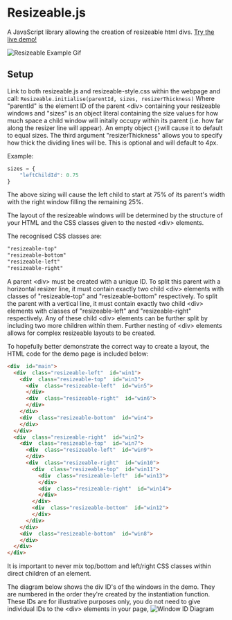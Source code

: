 # Resizeable.js

A JavaScript library allowing the creation of resizeable html divs.
[Try the live demo!](http://tomrawlings.online/resizable/demo)

![Resizeable Example Gif](http://tomrawlings.online/resizable/resizable.gif)

## Setup
Link to both resizeable.js and resizeable-style.css within the webpage and call:
 ``Resizeable.initialise(parentId, sizes, resizerThickness)``
Where "parentId" is the element ID of the parent \<div> containing your resizeable windows and "sizes" is an object literal containing the size values for how much space a child window will initally occupy within its parent (i.e. how far along the resizer line will appear). An empty object ``{}``will cause it to default to equal sizes. The third argument "resizerThickness" allows you to specify how thick the dividing lines will be. This is optional and will default to 4px.

Example:
```js
sizes = {
	"leftChildId": 0.75
}
```
The above sizing will cause the left child to start at 75% of its parent's width with the right window filling the remaining 25%.

The layout of the resizeable windows will be determined by the structure of your HTML and the CSS classes given to the nested \<div> elements.

The recognised CSS classes are:
```css
"resizeable-top"
"resizeable-bottom"
"resizeable-left"
"resizeable-right"
```
A parent \<div> must be created with a unique ID. To split this parent with a horizontal resizer line, it must contain exactly two child \<div> elements with classes of "resizeable-top" and "resizeable-bottom" respectively. To split the parent with a vertical line, it must contain exactly two child \<div> elements with classes of "resizeable-left" and "resizeable-right" respectively. Any of these child \<div> elements can be further split by including two more children within them. Further nesting of \<div> elements allows for complex resizeable layouts to be created. 

To hopefully better demonstrate the correct way to create a layout, the HTML code for the demo page is included below:

```html
<div  id="main">
  <div  class="resizeable-left"  id="win1">
    <div  class="resizeable-top"  id="win3">
      <div  class="resizeable-left"  id="win5">
      </div>
      <div  class="resizeable-right"  id="win6">
      </div>
    </div>
    <div  class="resizeable-bottom"  id="win4">
    </div>
  </div>
  <div  class="resizeable-right"  id="win2">
    <div  class="resizeable-top"  id="win7">
      <div  class="resizeable-left"  id="win9">
      </div>
      <div  class="resizeable-right"  id="win10">
        <div  class="resizeable-top"  id="win11">
          <div  class="resizeable-left"  id="win13">
          </div>
          <div  class="resizeable-right"  id="win14">
          </div>
        </div>
        <div  class="resizeable-bottom"  id="win12">
        </div>
      </div>
    </div>
    <div  class="resizeable-bottom"  id="win8">
    </div>
  </div>
</div>
```
It is important to never mix top/bottom and left/right CSS classes within direct children of an element.

The diagram below shows the div ID's of the windows in the demo. They are numbered in the order they're created by the instantiation function. These IDs are for illustrative purposes only, you do not need to give individual IDs to the \<div> elements in your page, 
![Window ID Diagram](http://tomrawlings.online/resizable/window-diagram.png)
